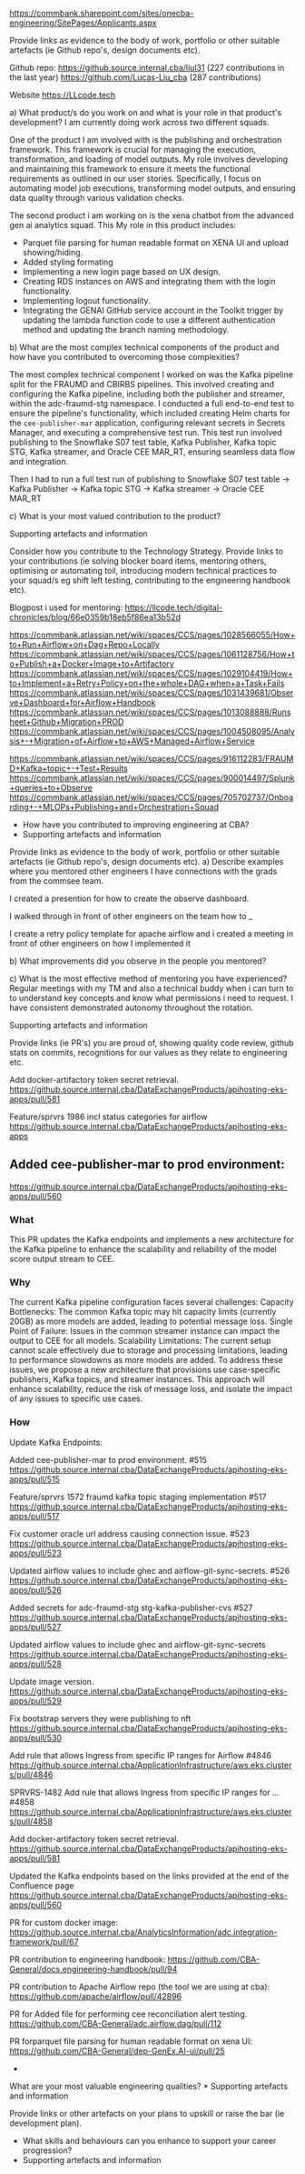 https://commbank.sharepoint.com/sites/onecba-engineering/SitePages/Applicants.aspx

Provide links as evidence to the body of work, portfolio or other suitable artefacts (ie Github repo's, design documents etc).

Github repo:
https://github.source.internal.cba/liul31 (227 contributions in the last year)
https://github.com/Lucas-Liu_cba (287 contributions)

Website
https://LLcode.tech

a) What product/s do you work on and what is your role in that product's development?
I am currently doing work across two different squads.

One of the product I am involved with is the publishing and orchestration framework. This framework is crucial for managing the execution, transformation, and loading of model outputs. My role involves developing and maintaining this framework to ensure it meets the functional requirements as outlined in our user stories. Specifically, I focus on automating model job executions, transforming model outputs, and ensuring data quality through various validation checks.

The second product i am working on is the xena chatbot from the advanced gen ai analytics squad. This My role in this product includes:
* Parquet file parsing for human readable format on XENA UI and upload showing/hiding.
* Added styling formating
* Implementing a new login page based on UX design.
* Creating RDS instances on AWS and integrating them with the login functionality.
* Implementing logout functionality.
* Integrating the GENAI GitHub service account in the Toolkit trigger by updating the lambda function code to use a different authentication method and updating the branch naming methodology.

b) What are the most complex technical components of the product and how have you contributed to overcoming those complexities?

The most complex technical component I worked on was the Kafka pipeline split for the FRAUMD and CBIRBS pipelines. This involved creating and configuring the Kafka pipeline, including both the publisher and streamer, within the adc-fraumd-stg namespace. I conducted a full end-to-end test to ensure the pipeline's functionality, which included creating Helm charts for the `cee-publisher-mar` application, configuring relevant secrets in Secrets Manager, and executing a comprehensive test run. This test run involved publishing to the Snowflake S07 test table, Kafka Publisher, Kafka topic STG, Kafka streamer, and Oracle CEE MAR_RT, ensuring seamless data flow and integration.

Then I had to run a full test run of publishing to Snowflake S07 test table → Kafka Publisher → Kafka topic STG → Kafka streamer → Oracle CEE MAR_RT

c) What is your most valued contribution to the product?


Supporting artefacts and information

Consider how you contribute to the Technology Strategy. Provide links to your contributions (ie solving blocker board items, mentoring others, optimising or automating toil, introducing modern technical practices to your squad/s eg shift left testing, contributing to the engineering handbook etc).

Blogpost i used for mentoring:
https://llcode.tech/digital-chronicles/blog/66e0359b18eb5f86ea13b52d

https://commbank.atlassian.net/wiki/spaces/CCS/pages/1028566055/How+to+Run+Airflow+on+Dag+Repo+Locally
https://commbank.atlassian.net/wiki/spaces/CCS/pages/1061128756/How+to+Publish+a+Docker+Image+to+Artifactory
https://commbank.atlassian.net/wiki/spaces/CCS/pages/1029104419/How+to+Implement+a+Retry+Policy+on+the+whole+DAG+when+a+Task+Fails
https://commbank.atlassian.net/wiki/spaces/CCS/pages/1031439681/Observe+Dashboard+for+Airflow+Handbook
https://commbank.atlassian.net/wiki/spaces/CCS/pages/1013088888/Runsheet+Github+Migration+PROD
https://commbank.atlassian.net/wiki/spaces/CCS/pages/1004508095/Analysis+-+Migration+of+Airflow+to+AWS+Managed+Airflow+Service

https://commbank.atlassian.net/wiki/spaces/CCS/pages/916112283/FRAUMD+Kafka+topic+-+Test+Results
https://commbank.atlassian.net/wiki/spaces/CCS/pages/900014497/Splunk+queries+to+Observe
https://commbank.atlassian.net/wiki/spaces/CCS/pages/705702737/Onboarding+-+MLOPs+Publishing+and+Orchestration+Squad

* How have you contributed to improving engineering at CBA?
* Supporting artefacts and information

Provide links as evidence to the body of work, portfolio or other suitable artefacts (ie Github repo's, design documents etc).
a) Describe examples where you mentored other engineers
I have connections with the grads from the commsee team.

I created a presention for how to create the observe dashboard.

I walked through in front of other engineers on the team how to _

I create a retry policy template for apache airflow and i created a meeting in front of other engineers on how I implemented it

b) What improvements did you observe in the people you mentored?


c) What is the most effective method of mentoring you have experienced?
Regular meetings with my TM and also a technical buddy when i can turn to to understand key concepts and know what permissions i need to request. I have consistent demonstrated autonomy throughout the rotation.

Supporting artefacts and information

Provide links (ie PR's) you are proud of, showing quality code review, github stats on commits, recognitions for our values as they relate to engineering etc.

Add docker-artifactory token secret retrieval.
https://github.source.internal.cba/DataExchangeProducts/apihosting-eks-apps/pull/581

Feature/sprvrs 1986 incl status categories for airflow
https://github.source.internal.cba/DataExchangeProducts/apihosting-eks-apps

## Added cee-publisher-mar to prod environment:
https://github.source.internal.cba/DataExchangeProducts/apihosting-eks-apps/pull/560

### What
This PR updates the Kafka endpoints and implements a new architecture for the Kafka pipeline to enhance the scalability and reliability of the model score output stream to CEE.

### Why
The current Kafka pipeline configuration faces several challenges:
Capacity Bottlenecks: The common Kafka topic may hit capacity limits (currently 20GB) as more models are added, leading to potential message loss.
Single Point of Failure: Issues in the common streamer instance can impact the output to CEE for all models.
Scalability Limitations: The current setup cannot scale effectively due to storage and processing limitations, leading to performance slowdowns as more models are added.
To address these issues, we propose a new architecture that provisions use case-specific publishers, Kafka topics, and streamer instances. This approach will enhance scalability, reduce the risk of message loss, and isolate the impact of any issues to specific use cases.

### How
Update Kafka Endpoints:

Added cee-publisher-mar to prod environment. #515
https://github.source.internal.cba/DataExchangeProducts/apihosting-eks-apps/pull/515

Feature/sprvrs 1572 fraumd kafka topic staging implementation #517
https://github.source.internal.cba/DataExchangeProducts/apihosting-eks-apps/pull/517

Fix customer oracle url address causing connection issue. #523
https://github.source.internal.cba/DataExchangeProducts/apihosting-eks-apps/pull/523

Updated airflow values to include ghec and airflow-git-sync-secrets. #526
https://github.source.internal.cba/DataExchangeProducts/apihosting-eks-apps/pull/526

Added secrets for adc-fraumd-stg stg-kafka-publisher-cvs #527
https://github.source.internal.cba/DataExchangeProducts/apihosting-eks-apps/pull/527

Updated airflow values to include ghec and airflow-git-sync-secrets
https://github.source.internal.cba/DataExchangeProducts/apihosting-eks-apps/pull/528

Update image version.
https://github.source.internal.cba/DataExchangeProducts/apihosting-eks-apps/pull/529

Fix bootstrap servers they were publishing to nft
https://github.source.internal.cba/DataExchangeProducts/apihosting-eks-apps/pull/530

Add rule that allows Ingress from specific IP ranges for Airflow #4846
https://github.source.internal.cba/ApplicationInfrastructure/aws.eks.clusters/pull/4846

SPRVRS-1482 Add rule that allows Ingress from specific IP ranges for … #4858
https://github.source.internal.cba/ApplicationInfrastructure/aws.eks.clusters/pull/4858

Add docker-artifactory token secret retrieval.
https://github.source.internal.cba/DataExchangeProducts/apihosting-eks-apps/pull/581

Updated the Kafka endpoints based on the links provided at the end of the Confluence page
https://github.source.internal.cba/DataExchangeProducts/apihosting-eks-apps/pull/560

PR for custom docker image:
https://github.source.internal.cba/AnalyticsInformation/adc.integration-framework/pull/67

PR contribution to engineering handbook:
https://github.com/CBA-General/docs.engineering-handbook/pull/94

PR contribution to Apache Airflow repo (the tool we are using at cba):
https://github.com/apache/airflow/pull/42896

PR for Added file for performing cee reconciliation alert testing.
https://github.com/CBA-General/adc.airflow.dag/pull/112

PR forparquet file parsing for human readable format on xena UI:
https://github.com/CBA-General/dep-GenEx.AI-ui/pull/25


*
What are your most valuable engineering qualities?
*
Supporting artefacts and information

Provide links or other artefacts on your plans to upskill or raise the bar (ie development plan).
* What skills and behaviours can you enhance to support your career progression?
* Supporting artefacts and information
